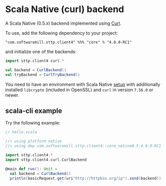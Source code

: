 # Scala Native (curl) backend

A Scala Native (0.5.x) backend implemented using [Curl](https://github.com/curl/curl/blob/master/include/curl/curl.h).

To use, add the following dependency to your project:

```
"com.softwaremill.sttp.client4" %%% "core" % "4.0.0-RC1"
```

and initialize one of the backends:

```scala
import sttp.client4.curl.*

val backend = CurlBackend()
val tryBackend = CurlTryBackend()
```

You need to have an environment with Scala Native [setup](https://scala-native.readthedocs.io/en/latest/user/setup.html)
with additionally installed `libcrypto` (included in OpenSSL) and `curl` in version `7.56.0` or newer.

## scala-cli example

Try the following example:

```scala
// hello.scala

//> using platform native
//> using dep com.softwaremill.sttp.client4::core_native0.5:4.0.0-RC1

import sttp.client4.*
import sttp.client4.curl.CurlBackend

@main def run(): Unit =
  val backend = CurlBackend()
  println(basicRequest.get(uri"http://httpbin.org/ip").send(backend))
```

